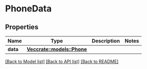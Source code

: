 # PhoneData

## Properties

Name | Type | Description | Notes
------------ | ------------- | ------------- | -------------
**data** | [**Vec<crate::models::Phone>**](Phone.md) |  | 

[[Back to Model list]](../README.md#documentation-for-models) [[Back to API list]](../README.md#documentation-for-api-endpoints) [[Back to README]](../README.md)


